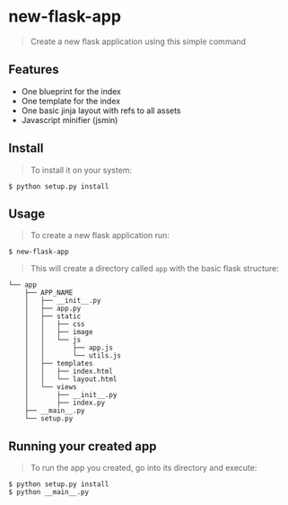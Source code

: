 # new-flask-app
> Create a new flask application using this simple command

## Features

* One blueprint for the index
* One template for the index
* One basic jinja layout with refs to all assets
* Javascript minifier (jsmin)

## Install
> To install it on your system:

    $ python setup.py install

## Usage
> To create a new flask application run:

    $ new-flask-app

> This will create a directory called `app` with the basic
> flask structure:


    └── app
        ├── APP_NAME
        │   ├── __init__.py
        │   ├── app.py
        │   ├── static
        │   │   ├── css
        │   │   ├── image
        │   │   └── js
        │   │       ├── app.js
        │   │       └── utils.js
        │   ├── templates
        │   │   ├── index.html
        │   │   └── layout.html
        │   └── views
        │       ├── __init__.py
        │       ├── index.py
        ├── __main__.py
        └── setup.py

## Running your created app
> To run the app you created, go into its directory and execute:

    $ python setup.py install
    $ python __main__.py
